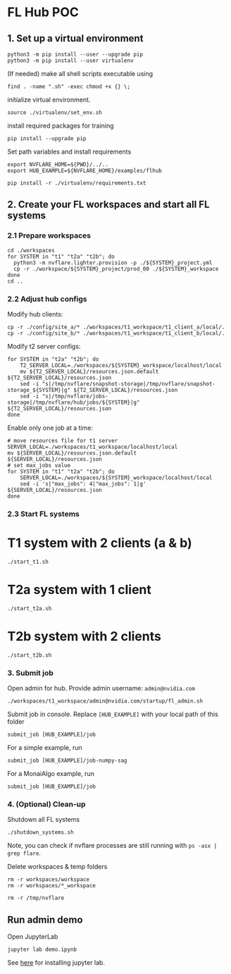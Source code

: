 # FL Hub POC

## 1. Set up a virtual environment
```
python3 -m pip install --user --upgrade pip
python3 -m pip install --user virtualenv
```
(If needed) make all shell scripts executable using
```
find . -name ".sh" -exec chmod +x {} \;
```
initialize virtual environment.
```
source ./virtualenv/set_env.sh
```
install required packages for training
```
pip install --upgrade pip
```

Set path variables and install requirements
```
export NVFLARE_HOME=${PWD}/../..
export HUB_EXAMPLE=${NVFLARE_HOME}/examples/flhub

pip install -r ./virtualenv/requirements.txt
```

## 2. Create your FL workspaces and start all FL systems

### 2.1 Prepare workspaces
```
cd ./workspaces
for SYSTEM in "t1" "t2a" "t2b"; do
  python3 -m nvflare.lighter.provision -p ./${SYSTEM}_project.yml
  cp -r ./workspace/${SYSTEM}_project/prod_00 ./${SYSTEM}_workspace
done
cd ..
```

### 2.2 Adjust hub configs

Modify hub clients:
```
cp -r ./config/site_a/* ./workspaces/t1_workspace/t1_client_a/local/.
cp -r ./config/site_b/* ./workspaces/t1_workspace/t1_client_b/local/.
```

Modify t2 server configs:
```
for SYSTEM in "t2a" "t2b"; do
    T2_SERVER_LOCAL=./workspaces/${SYSTEM}_workspace/localhost/local
    mv ${T2_SERVER_LOCAL}/resources.json.default ${T2_SERVER_LOCAL}/resources.json
    sed -i "s|/tmp/nvflare/snapshot-storage|/tmp/nvflare/snapshot-storage_${SYSTEM}|g" ${T2_SERVER_LOCAL}/resources.json
    sed -i "s|/tmp/nvflare/jobs-storage|/tmp/nvflare/hub/jobs/${SYSTEM}|g" ${T2_SERVER_LOCAL}/resources.json
done
```
Enable only one job at a time:
```
# move resources file for t1 server
SERVER_LOCAL=./workspaces/t1_workspace/localhost/local
mv ${SERVER_LOCAL}/resources.json.default ${SERVER_LOCAL}/resources.json
# set max_jobs value
for SYSTEM in "t1" "t2a" "t2b"; do
    SERVER_LOCAL=./workspaces/${SYSTEM}_workspace/localhost/local
    sed -i 's|"max_jobs": 4|"max_jobs": 1|g' ${SERVER_LOCAL}/resources.json
done
```

### 2.3 Start FL systems

# T1 system with 2 clients (a & b)
```
./start_t1.sh
```

# T2a system with 1 client
```
./start_t2a.sh
```

# T2b system with 2 clients
```
./start_t2b.sh
```

### 3. Submit job

Open admin for hub. Provide admin username: `admin@nvidia.com`
```
./workspaces/t1_workspace/admin@nvidia.com/startup/fl_admin.sh
```

Submit job in console. Replace `[HUB_EXAMPLE]` with your local path of this folder
```
submit_job [HUB_EXAMPLE]/job
```

For a simple example, run
```
submit_job [HUB_EXAMPLE]/job-numpy-sag
```

For a MonaiAlgo example, run
```
submit_job [HUB_EXAMPLE]/job
```

### 4. (Optional) Clean-up

Shutdown all FL systems
```
./shutdown_systems.sh
```

Note, you can check if nvflare processes are still running with `ps -asx | grep flare`.

Delete workspaces & temp folders
```
rm -r workspaces/workspace
rm -r workspaces/*_workspace

rm -r /tmp/nvflare
```

## Run admin demo

Open JupyterLab
```
jupyter lab demo.ipynb
```
See [here](https://jupyterlab.readthedocs.io/en/stable/getting_started/installation.html) for installing jupyter lab.
